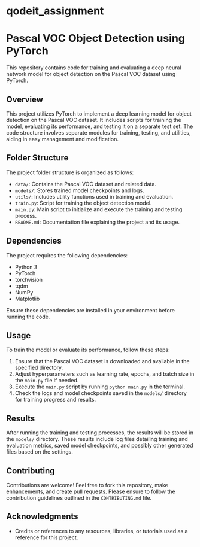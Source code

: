 # qodeit_assignment
# Pascal VOC Object Detection using PyTorch

This repository contains code for training and evaluating a deep neural network model for object detection on the Pascal VOC dataset using PyTorch.

## Overview

This project utilizes PyTorch to implement a deep learning model for object detection on the Pascal VOC dataset. It includes scripts for training the model, evaluating its performance, and testing it on a separate test set. The code structure involves separate modules for training, testing, and utilities, aiding in easy management and modification.

## Folder Structure

The project folder structure is organized as follows:

- `data/`: Contains the Pascal VOC dataset and related data.
- `models/`: Stores trained model checkpoints and logs.
- `utils/`: Includes utility functions used in training and evaluation.
- `train.py`: Script for training the object detection model.
- `main.py`: Main script to initialize and execute the training and testing process.
- `README.md`: Documentation file explaining the project and its usage.

## Dependencies

The project requires the following dependencies:

- Python 3
- PyTorch
- torchvision
- tqdm
- NumPy
- Matplotlib

Ensure these dependencies are installed in your environment before running the code.

## Usage

To train the model or evaluate its performance, follow these steps:

1. Ensure that the Pascal VOC dataset is downloaded and available in the specified directory.
2. Adjust hyperparameters such as learning rate, epochs, and batch size in the `main.py` file if needed.
3. Execute the `main.py` script by running `python main.py` in the terminal.
4. Check the logs and model checkpoints saved in the `models/` directory for training progress and results.

## Results

After running the training and testing processes, the results will be stored in the `models/` directory. These results include log files detailing training and evaluation metrics, saved model checkpoints, and possibly other generated files based on the settings.

## Contributing

Contributions are welcome! Feel free to fork this repository, make enhancements, and create pull requests. Please ensure to follow the contribution guidelines outlined in the `CONTRIBUTING.md` file.

## Acknowledgments

- Credits or references to any resources, libraries, or tutorials used as a reference for this project.
